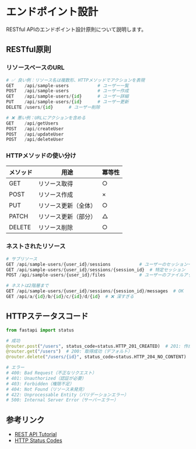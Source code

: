 # エンドポイント設計

RESTful APIのエンドポイント設計原則について説明します。

## RESTful原則

### リソースベースのURL

```python
# ✅ 良い例：リソース名は複数形、HTTPメソッドでアクションを表現
GET    /api/sample-users           # ユーザー一覧
POST   /api/sample-users           # ユーザー作成
GET    /api/sample-users/{id}      # ユーザー詳細
PUT    /api/sample-users/{id}      # ユーザー更新
DELETE /users/{id}      # ユーザー削除

# ❌ 悪い例：URLにアクションを含める
GET    /api/getUsers
POST   /api/createUser
POST   /api/updateUser
POST   /api/deleteUser
```

### HTTPメソッドの使い分け

| メソッド | 用途 | 冪等性 |
|---------|------|--------|
| GET | リソース取得 | ○ |
| POST | リソース作成 | × |
| PUT | リソース更新（全体） | ○ |
| PATCH | リソース更新（部分） | △ |
| DELETE | リソース削除 | ○ |

### ネストされたリソース

```python
# サブリソース
GET /api/sample-users/{user_id}/sessions           # ユーザーのセッション一覧
GET /api/sample-users/{user_id}/sessions/{session_id}  # 特定セッション
POST /api/sample-users/{user_id}/files             # ユーザーのファイルアップロード

# ネストは2階層まで
GET /api/sample-users/{user_id}/sessions/{session_id}/messages  # OK
GET /api/a/{id}/b/{id}/c/{id}/d/{id}  # ❌ 深すぎる
```

## HTTPステータスコード

```python
from fastapi import status

# 成功
@router.post("/users", status_code=status.HTTP_201_CREATED)  # 201: 作成成功
@router.get("/users")  # 200: 取得成功（デフォルト）
@router.delete("/users/{id}", status_code=status.HTTP_204_NO_CONTENT)  # 204: 削除成功（コンテンツなし）

# エラー
# 400: Bad Request（不正なリクエスト）
# 401: Unauthorized（認証が必要）
# 403: Forbidden（権限不足）
# 404: Not Found（リソース未発見）
# 422: Unprocessable Entity（バリデーションエラー）
# 500: Internal Server Error（サーバーエラー）
```

## 参考リンク

- [REST API Tutorial](https://restfulapi.net/)
- [HTTP Status Codes](https://httpstatuses.com/)
